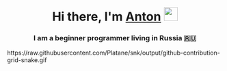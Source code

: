 <h1 align="center">Hi there, I'm <a href="https://daniilshat.ru/" target="_blank">Anton</a> 
<img src="https://github.com/blackcater/blackcater/raw/main/images/Hi.gif" height="32"/></h1>
<h3 align="center">I am a beginner programmer living in Russia 🇷🇺</h3>
https://raw.githubusercontent.com/Platane/snk/output/github-contribution-grid-snake.gif
